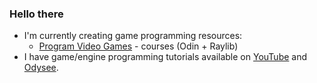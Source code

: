 ### Hello there

- I'm currently creating game programming resources:
  - [Program Video Games](https://programvideogames.com) - courses (Odin + Raylib)
- I have game/engine programming tutorials available on [YouTube](https://youtube.com/@DylanFalconer) and [Odysee](https://odysee.com/@falconerd:d).
